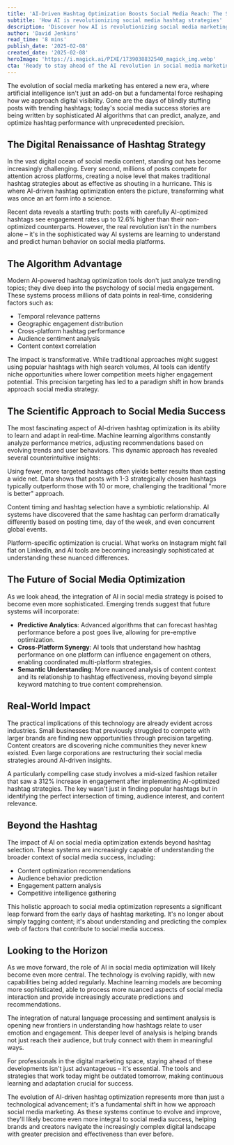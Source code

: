 ```yaml
---
title: 'AI-Driven Hashtag Optimization Boosts Social Media Reach: The Science Behind Going Viral'
subtitle: 'How AI is revolutionizing social media hashtag strategies'
description: 'Discover how AI is revolutionizing social media marketing through sophisticated hashtag optimization. Recent data shows AI-optimized hashtags can increase engagement rates by 12.6%, while machine learning algorithms provide real-time analysis of user behavior and trending patterns. Learn how this technology is transforming digital marketing strategies and helping brands achieve unprecedented social media success.'
author: 'David Jenkins'
read_time: '8 mins'
publish_date: '2025-02-08'
created_date: '2025-02-08'
heroImage: 'https://i.magick.ai/PIXE/1739038832540_magick_img.webp'
cta: 'Ready to stay ahead of the AI revolution in social media marketing? Follow us on LinkedIn for the latest insights and updates on how artificial intelligence is reshaping digital engagement strategies.'
---
```


The evolution of social media marketing has entered a new era, where artificial intelligence isn't just an add-on but a fundamental force reshaping how we approach digital visibility. Gone are the days of blindly stuffing posts with trending hashtags; today's social media success stories are being written by sophisticated AI algorithms that can predict, analyze, and optimize hashtag performance with unprecedented precision.

## The Digital Renaissance of Hashtag Strategy

In the vast digital ocean of social media content, standing out has become increasingly challenging. Every second, millions of posts compete for attention across platforms, creating a noise level that makes traditional hashtag strategies about as effective as shouting in a hurricane. This is where AI-driven hashtag optimization enters the picture, transforming what was once an art form into a science.

Recent data reveals a startling truth: posts with carefully AI-optimized hashtags see engagement rates up to 12.6% higher than their non-optimized counterparts. However, the real revolution isn't in the numbers alone – it's in the sophisticated way AI systems are learning to understand and predict human behavior on social media platforms.

## The Algorithm Advantage

Modern AI-powered hashtag optimization tools don't just analyze trending topics; they dive deep into the psychology of social media engagement. These systems process millions of data points in real-time, considering factors such as:

- Temporal relevance patterns
- Geographic engagement distribution
- Cross-platform hashtag performance
- Audience sentiment analysis
- Content context correlation

The impact is transformative. While traditional approaches might suggest using popular hashtags with high search volumes, AI tools can identify niche opportunities where lower competition meets higher engagement potential. This precision targeting has led to a paradigm shift in how brands approach social media strategy.

## The Scientific Approach to Social Media Success

The most fascinating aspect of AI-driven hashtag optimization is its ability to learn and adapt in real-time. Machine learning algorithms constantly analyze performance metrics, adjusting recommendations based on evolving trends and user behaviors. This dynamic approach has revealed several counterintuitive insights:

Using fewer, more targeted hashtags often yields better results than casting a wide net. Data shows that posts with 1-3 strategically chosen hashtags typically outperform those with 10 or more, challenging the traditional "more is better" approach.

Content timing and hashtag selection have a symbiotic relationship. AI systems have discovered that the same hashtag can perform dramatically differently based on posting time, day of the week, and even concurrent global events.

Platform-specific optimization is crucial. What works on Instagram might fall flat on LinkedIn, and AI tools are becoming increasingly sophisticated at understanding these nuanced differences.

## The Future of Social Media Optimization

As we look ahead, the integration of AI in social media strategy is poised to become even more sophisticated. Emerging trends suggest that future systems will incorporate:

- **Predictive Analytics**: Advanced algorithms that can forecast hashtag performance before a post goes live, allowing for pre-emptive optimization.
- **Cross-Platform Synergy**: AI tools that understand how hashtag performance on one platform can influence engagement on others, enabling coordinated multi-platform strategies.
- **Semantic Understanding**: More nuanced analysis of content context and its relationship to hashtag effectiveness, moving beyond simple keyword matching to true content comprehension.

## Real-World Impact

The practical implications of this technology are already evident across industries. Small businesses that previously struggled to compete with larger brands are finding new opportunities through precision targeting. Content creators are discovering niche communities they never knew existed. Even large corporations are restructuring their social media strategies around AI-driven insights.

A particularly compelling case study involves a mid-sized fashion retailer that saw a 312% increase in engagement after implementing AI-optimized hashtag strategies. The key wasn't just in finding popular hashtags but in identifying the perfect intersection of timing, audience interest, and content relevance.

## Beyond the Hashtag

The impact of AI on social media optimization extends beyond hashtag selection. These systems are increasingly capable of understanding the broader context of social media success, including:

- Content optimization recommendations
- Audience behavior prediction
- Engagement pattern analysis
- Competitive intelligence gathering

This holistic approach to social media optimization represents a significant leap forward from the early days of hashtag marketing. It's no longer about simply tagging content; it's about understanding and predicting the complex web of factors that contribute to social media success.

## Looking to the Horizon

As we move forward, the role of AI in social media optimization will likely become even more central. The technology is evolving rapidly, with new capabilities being added regularly. Machine learning models are becoming more sophisticated, able to process more nuanced aspects of social media interaction and provide increasingly accurate predictions and recommendations.

The integration of natural language processing and sentiment analysis is opening new frontiers in understanding how hashtags relate to user emotion and engagement. This deeper level of analysis is helping brands not just reach their audience, but truly connect with them in meaningful ways.

For professionals in the digital marketing space, staying ahead of these developments isn't just advantageous – it's essential. The tools and strategies that work today might be outdated tomorrow, making continuous learning and adaptation crucial for success.

The evolution of AI-driven hashtag optimization represents more than just a technological advancement; it's a fundamental shift in how we approach social media marketing. As these systems continue to evolve and improve, they'll likely become even more integral to social media success, helping brands and creators navigate the increasingly complex digital landscape with greater precision and effectiveness than ever before.